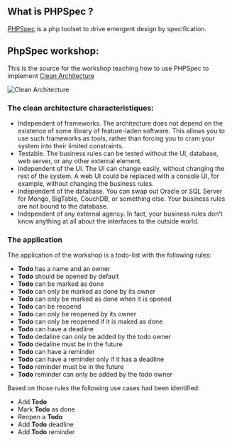 ## What is PHPSpec ?
[PHPSpec](http://www.phpspec.net/) is a php toolset to drive emergent design by specification.

## PhpSpec workshop:

This is the source for the workshop teaching how to use PHPSpec to implement [Clean Architecture](https://blog.cleancoder.com/uncle-bob/2012/08/13/the-clean-architecture.html)

![Clean Architecture](https://blog.cleancoder.com/uncle-bob/images/2012-08-13-the-clean-architecture/CleanArchitecture.jpg)

### The clean architecture characteristiques:

- Independent of frameworks. The architecture does not depend on the existence of
some library of feature-laden software. This allows you to use such frameworks as
tools, rather than forcing you to cram your system into their limited constraints.
- Testable. The business rules can be tested without the UI, database, web server, or
any other external element.
- Independent of the UI. The UI can change easily, without changing the rest of the
system. A web UI could be replaced with a console UI, for example, without
changing the business rules.
- Independent of the database. You can swap out Oracle or SQL Server for Mongo,
BigTable, CouchDB, or something else. Your business rules are not bound to the
database.
- Independent of any external agency. In fact, your business rules don’t know
anything at all about the interfaces to the outside world.

### The application

The application of the workshop is a todo-list with the following rules:

- **Todo** has a name and an owner
- **Todo** should be opened by default
- **Todo** can be marked as done
- **Todo** can only be marked as done by its owner
- **Todo** can only be marked as done when it is opened
- **Todo** can be reopend
- **Todo** can only be reopened by its owner
- **Todo** can only be reopened if it is maked as done
- **Todo** can have a deadline
- **Todo** dedaline can only be added by the todo owner
- **Todo** dedaline must be in the future
- **Todo** can have a reminder
- **Todo** can have a reminder only if it has a deadline
- **Todo** reminder must be in the future
- **Todo** reminder can only be added by the todo owner 

Based on those rules the following use cases had been identified:
- Add **Todo**
- Mark **Todo** as done
- Reopen a **Todo**
- Add **Todo** deadline
- Add **Todo** reminder

